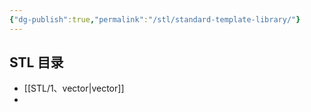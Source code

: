 ```yaml
---
{"dg-publish":true,"permalink":"/stl/standard-template-library/"}
---
```



## STL 目录
* [[STL/1、vector\|vector]]
* 